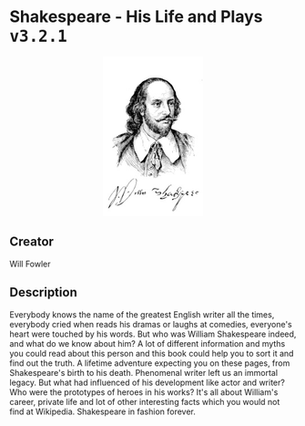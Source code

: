 
# Shakespeare - His Life and Plays <kbd>v3.2.1</kbd>

<center>
  <img src="./cover-1024.jpg"/>
</center>

## Creator
Will Fowler

## Description
<p>Everybody knows the name of the greatest English writer all the times, everybody cried when reads his dramas or laughs at comedies, everyone's heart were touched by his words. But who was William Shakespeare indeed, and what do we know about him? A lot of different information and myths you could read about this person and this book could help you to sort it and find out the truth. A lifetime adventure expecting you on these pages, from Shakespeare's birth to his death. Phenomenal writer left us an immortal legacy. But what had influenced of his development like actor and writer? Who were the prototypes of heroes in his works? It's all about William's career, private life and lot of other interesting facts which you would not find at Wikipedia. Shakespeare in fashion forever.</p>
